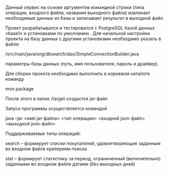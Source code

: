 Данный сервис на основе аргументов командной строки (типа операции, входного файла, названия выходного файла) 
извлекает необходимые данные из базы и записывает результат в выходной файл.

Проект разрабатывался и тестировался с PostgreSQL базой данных «base1» и установками по умолчанию . 
Для начальной настройки проекта на базу данных с другими установками необходимо указать в файле

/src/main/java/org/dbsearch/dao/SimpleConnectionBuilder.java

параметры базы данных (путь, имя пользователя, пароль и драйвер). 

Для сборки проекта необходимо выполнить в корневом каталоге команду

mvn package

После этого в папке /target создастся jar-файл

Запуск программы осуществляется командой

java  –jar  <имя jar-файла> <тип операции> <входной json-файл> <выходной json-файл>

Поддерживаемые типы операций:

search – формирует списки покупателей, удовлетворяющие заданным во входном файле критериям поиска

stat – формирует статистику за период, ограниченный (включительно) заданными во входном файле датами (без выходных дней)



